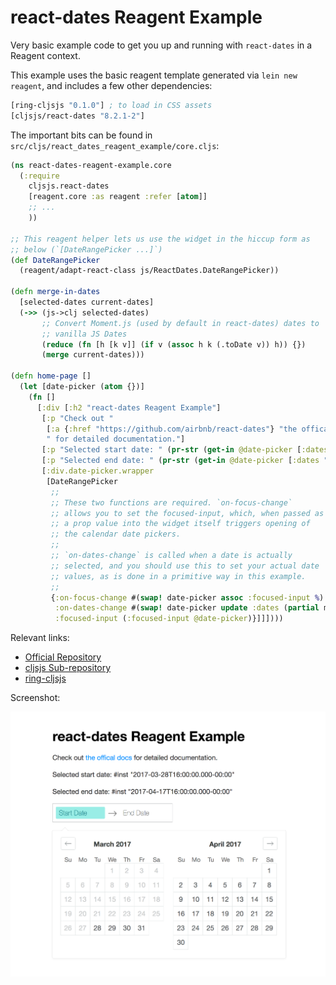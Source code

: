 
# react-dates Reagent Example

Very basic example code to get you up and running with `react-dates` in a Reagent context.

This example uses the basic reagent template generated via `lein new reagent`, and includes a few other dependencies:

```clojure
[ring-cljsjs "0.1.0"] ; to load in CSS assets
[cljsjs/react-dates "8.2.1-2"]
```

The important bits can be found in `src/cljs/react_dates_reagent_example/core.cljs`:

```clojure
(ns react-dates-reagent-example.core
  (:require
    cljsjs.react-dates
    [reagent.core :as reagent :refer [atom]]
    ;; ...
    ))

;; This reagent helper lets us use the widget in the hiccup form as
;; below (`[DateRangePicker ...]`)
(def DateRangePicker
  (reagent/adapt-react-class js/ReactDates.DateRangePicker))

(defn merge-in-dates
  [selected-dates current-dates]
  (->> (js->clj selected-dates)
       ;; Convert Moment.js (used by default in react-dates) dates to
       ;; vanilla JS Dates
       (reduce (fn [h [k v]] (if v (assoc h k (.toDate v)) h)) {})
       (merge current-dates)))

(defn home-page []
  (let [date-picker (atom {})]
    (fn []
      [:div [:h2 "react-dates Reagent Example"]
       [:p "Check out "
        [:a {:href "https://github.com/airbnb/react-dates"} "the offical docs"]
        " for detailed documentation."]
       [:p "Selected start date: " (pr-str (get-in @date-picker [:dates "startDate"]))]
       [:p "Selected end date: " (pr-str (get-in @date-picker [:dates "endDate"]))]
       [:div.date-picker.wrapper
        [DateRangePicker
         ;;
         ;; These two functions are required. `on-focus-change`
         ;; allows you to set the focused-input, which, when passed as
         ;; a prop value into the widget itself triggers opening of
         ;; the calendar date pickers.
         ;;
         ;; `on-dates-change` is called when a date is actually
         ;; selected, and you should use this to set your actual date
         ;; values, as is done in a primitive way in this example.
         ;; 
         {:on-focus-change #(swap! date-picker assoc :focused-input %)
          :on-dates-change #(swap! date-picker update :dates (partial merge-in-dates %))
          :focused-input (:focused-input @date-picker)}]]])))
```

Relevant links:
* [Official Repository](https://github.com/airbnb/react-dates)
* [cljsjs Sub-repository](https://github.com/cljsjs/packages/tree/master/react-dates)
* [ring-cljsjs](https://github.com/deraen/ring-cljsjs)

Screenshot:

![screenshot](https://raw.githubusercontent.com/ddellacosta/react-dates-reagent-example/master/reagent-example-screenshot.png)
